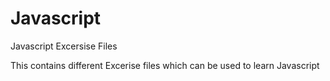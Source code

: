 # Javascript
Javascript Excersise Files

This contains different Excerise files which can be used to learn Javascript
